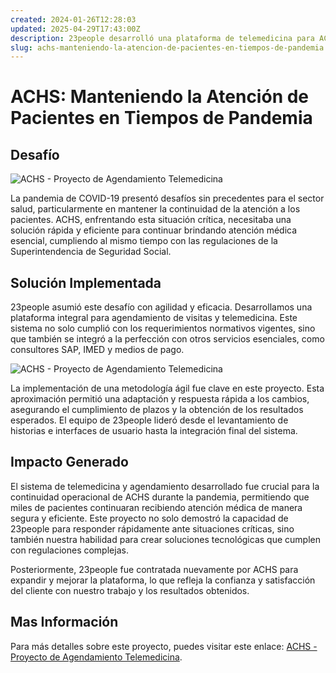 ```yaml
---
created: 2024-01-26T12:28:03
updated: 2025-04-29T17:43:00Z
description: 23people desarrolló una plataforma de telemedicina para ACHS durante la pandemia, asegurando la atención continua a pacientes.
slug: achs-manteniendo-la-atencion-de-pacientes-en-tiempos-de-pandemia
---
```


# ACHS: Manteniendo la Atención de Pacientes en Tiempos de Pandemia

## Desafío

![ACHS - Proyecto de Agendamiento Telemedicina](/_assets/images/success-client-story-achs-1.png)

La pandemia de COVID-19 presentó desafíos sin precedentes para el sector
salud, particularmente en mantener la continuidad de la atención a los
pacientes. ACHS, enfrentando esta situación crítica, necesitaba una solución
rápida y eficiente para continuar brindando atención médica esencial,
cumpliendo al mismo tiempo con las regulaciones de la Superintendencia de
Seguridad Social.

## Solución Implementada

23people asumió este desafío con agilidad y eficacia. Desarrollamos una
plataforma integral para agendamiento de visitas y telemedicina. Este sistema
no solo cumplió con los requerimientos normativos vigentes, sino que también
se integró a la perfección con otros servicios esenciales, como consultores
SAP, IMED y medios de pago.

![ACHS - Proyecto de Agendamiento Telemedicina](/_assets/images/success-client-story-achs-2.png)

La implementación de una metodología ágil fue clave en este proyecto. Esta
aproximación permitió una adaptación y respuesta rápida a los cambios,
asegurando el cumplimiento de plazos y la obtención de los resultados
esperados. El equipo de 23people lideró desde el levantamiento de historias e
interfaces de usuario hasta la integración final del sistema.

## Impacto Generado

El sistema de telemedicina y agendamiento desarrollado fue crucial para la
continuidad operacional de ACHS durante la pandemia, permitiendo que miles de
pacientes continuaran recibiendo atención médica de manera segura y eficiente.
Este proyecto no solo demostró la capacidad de 23people para responder
rápidamente ante situaciones críticas, sino también nuestra habilidad para
crear soluciones tecnológicas que cumplen con regulaciones complejas.

Posteriormente, 23people fue contratada nuevamente por ACHS para expandir y
mejorar la plataforma, lo que refleja la confianza y satisfacción del cliente
con nuestro trabajo y los resultados obtenidos.

## Mas Información

Para más detalles sobre este proyecto, puedes visitar este enlace: [ACHS - Proyecto de Agendamiento Telemedicina](https://www.achs.cl/centro-de-noticias/noticia/2020/los-desafios-de-la-telemedicina).
